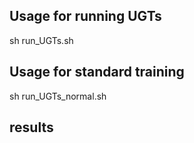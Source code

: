 ## Usage for running UGTs

sh run_UGTs.sh

## Usage for standard training

sh run_UGTs_normal.sh

## results
